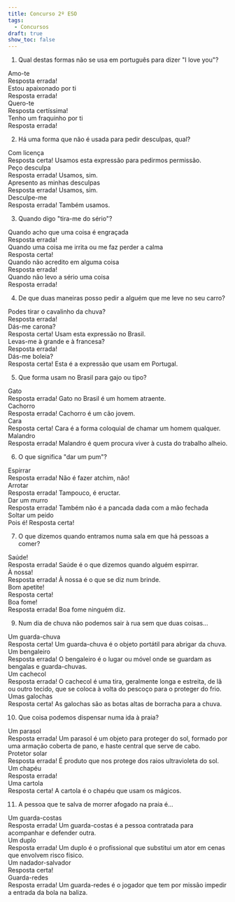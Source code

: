 ```yaml
---
title: Concurso 2º ESO
tags:
  - Concursos
draft: true
show_toc: false
---
```

1. Qual destas formas não se usa em português para dizer "I love you"?

<e-card color="1">
  <div>Amo-te</div>
  <div>
Resposta errada!
  </div>
</e-card>

<e-card color="2">
  <div>Estou apaixonado por ti</div>
  <div>
Resposta errada!
  </div>
</e-card>

<e-card color="3">
  <div>Quero-te</div>
<div>
Resposta certíssima!
</div>
</e-card>

<e-card color="4">
  <div>Tenho um fraquinho por ti</div>
  <div>
Resposta errada!
  </div>
</e-card>

2. Há uma forma que não é usada para pedir desculpas, qual?

<e-card color="5">
  <div>Com licença</div>
  <div>
Resposta certa! Usamos esta expressão para pedirmos permissão.</div>
</e-card>

<e-card color="6">
  <div>Peço desculpa</div>
  <div>
Resposta errada! Usamos, sim.
  </div>
</e-card>

<e-card color="7">
  <div>Apresento as minhas desculpas</div>
  <div>
Resposta errada! Usamos, sim.
  </div>
</e-card>

<e-card color="8">
  <div>Desculpe-me</div>
  <div>
Resposta errada! Também usamos.
  </div>
</e-card>

3. Quando digo "tira-me do sério"?

<e-card color="9">
  <div>Quando acho que uma coisa é engraçada</div>
  <div>
Resposta errada!
  </div>
</e-card>

<e-card color="10">
  <div>Quando uma coisa me irrita ou me faz perder a calma</div>
  <div>
Resposta certa!
  </div>
</e-card>

<e-card color="1">
  <div>Quando não acredito em alguma coisa</div>
  <div>
Resposta errada!
  </div>
</e-card>

<e-card color="2">
  <div>Quando não levo a sério uma coisa</div>
  <div>
Resposta errada!
  </div>
</e-card>

4. De que duas maneiras posso pedir a alguém que me leve no seu carro?

<e-card color="3">
  <div>Podes tirar o cavalinho da chuva?</div>
  <div>
Resposta errada!
  </div>
</e-card>

<e-card color="4">
  <div>Dás-me carona?</div>
  <div>
Resposta certa! Usam esta expressão no Brasil.
  </div>
</e-card>

<e-card color="5">
  <div>Levas-me à grande e à francesa?</div>
  <div>
Resposta errada!
  </div>
</e-card>

<e-card color="6">
  <div>Dás-me boleia?</div>
  <div>
Resposta certa! Esta é a expressão que usam em Portugal.
  </div>
</e-card>

5. Que forma usam no Brasil para gajo ou tipo?

<e-card color="7">
  <div>Gato</div>
  <div>
Resposta errada! Gato no Brasil é um homem atraente.
  </div>
</e-card>

<e-card color="8">
  <div>Cachorro</div>
  <div>
Resposta errada! Cachorro é um cão jovem.
  </div>
</e-card>

<e-card color="9">
  <div>Cara</div>
  <div>
Resposta certa! Cara é a forma coloquial de chamar um homem qualquer.
  </div>
</e-card>

<e-card color="10">
  <div>Malandro</div>
  <div>
Resposta errada! Malandro é quem procura viver à custa do trabalho alheio.
  </div>
</e-card>

6. O que significa "dar um pum"?

<e-card color="1">
  <div>Espirrar</div>
  <div>
Resposta errada! Não é fazer atchim, não!
  </div>
</e-card>

<e-card color="2">
  <div>Arrotar</div>
  <div>
Resposta errada! Tampouco, é eructar.
  </div>
</e-card>

<e-card color="3">
  <div>Dar um murro</div>
  <div>
Resposta errada! Também não é a pancada dada com a mão fechada
  </div>
</e-card>

<e-card color="4">
  <div>Soltar um peido</div>
  <div>
Pois é! Resposta certa! 
  </div>
</e-card>

7. O que dizemos quando entramos numa sala em que há pessoas a comer?

<e-card color="5">
  <div>Saúde!</div>
  <div>
Resposta errada! Saúde é o que dizemos quando alguém espirrar.
  </div>
</e-card>

<e-card color="6">
  <div>À nossa!</div>
  <div>
Resposta errada! À nossa é o que se diz num brinde.
  </div>
</e-card>

<e-card color="7">
  <div>Bom apetite!</div>
  <div>
Resposta certa!
  </div>
</e-card>

<e-card color="8">
  <div>Boa fome!</div>
  <div>
Resposta errada! Boa fome ninguém diz. 
  </div>
</e-card>

9. Num dia de chuva não podemos sair à rua sem que duas coisas...

<e-card color="9">
  <div>Um guarda-chuva</div>
  <div>
Resposta certa! Um guarda-chuva é o objeto portátil para abrigar da chuva.</div>
</e-card>

<e-card color="10">
  <div>Um bengaleiro</div>
  <div>
Resposta errada! O bengaleiro é o lugar ou móvel onde se guardam as bengalas e guarda-chuvas.
  </div>
</e-card>

<e-card color="1">
  <div>Um cachecol</div>
  <div>
Resposta errada! O cachecol é uma tira, geralmente longa e estreita, de lã ou outro tecido, que se coloca à volta do pescoço para o proteger do frio.
  </div>
</e-card>

<e-card color="2">
  <div>Umas galochas</div>
  <div>
Resposta certa! As galochas são as botas altas de borracha para a chuva.
  </div>
</e-card>

10. Que coisa podemos dispensar numa ida à praia?

<e-card color="3">
  <div>Um parasol</div>
  <div>
Resposta errada!  Um parasol é um objeto para proteger do sol, formado por uma armação coberta de pano, e haste central que serve de cabo.
  </div>
</e-card>

<e-card color="4">
  <div>Protetor solar</div>
  <div>
Resposta errada! É produto que nos protege dos raios ultravioleta do sol.
  </div>
</e-card>

<e-card color="5">
  <div>Um chapéu</div>
  <div>
Resposta errada!
  </div>
</e-card>

<e-card color="6">
  <div>Uma cartola</div>
  <div>
Resposta certa! A cartola é o chapéu que usam os mágicos.
  </div>
</e-card>

11. A pessoa que te salva de morrer afogado na praia é...

<e-card color="7">
  <div>Um guarda-costas</div>
  <div>
Resposta errada! Um guarda-costas é a pessoa contratada para acompanhar e defender outra.
  </div>
</e-card>

<e-card color="8">
  <div>Um duplo</div>
  <div>
Resposta errada! Um duplo é o profissional que substitui um ator em cenas que envolvem risco físico.
  </div>
</e-card>

<e-card color="9">
  <div>Um nadador-salvador</div>
  <div>
Resposta certa! 
  </div>
</e-card>

<e-card color="10">
  <div>Guarda-redes</div>
  <div>
Resposta errada! Um guarda-redes é o jogador que tem por missão impedir a entrada da bola na baliza.
  </div>
</e-card>

